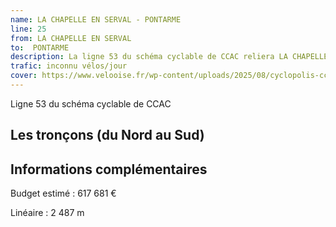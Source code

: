 ```yaml
---
name: LA CHAPELLE EN SERVAL - PONTARME
line: 25
from: LA CHAPELLE EN SERVAL 
to:  PONTARME 
description: La ligne 53 du schéma cyclable de CCAC reliera LA CHAPELLE EN SERVAL  à PONTARME 
trafic: inconnu vélos/jour
cover: https://www.velooise.fr/wp-content/uploads/2025/08/cyclopolis-ccac-53.jpg
---
```

Ligne 53 du schéma cyclable de CCAC
## Les tronçons (du Nord au Sud)

## Informations complémentaires

Budget estimé : 617 681 €

Linéaire : 2 487 m

